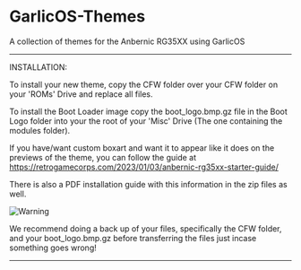 # GarlicOS-Themes

A collection of themes for the Anbernic RG35XX using GarlicOS


*****************************************************************
INSTALLATION:

To install your new theme, copy the CFW folder over your CFW folder on your 'ROMs' Drive and replace all files.

To install the Boot Loader image copy the boot_logo.bmp.gz file in the Boot Logo folder into your the root of your 'Misc' Drive (The one containing the modules folder).

If you have/want custom boxart and want it to appear like it does on the previews of the theme, you can follow the guide at https://retrogamecorps.com/2023/01/03/anbernic-rg35xx-starter-guide/

There is also a PDF installation guide with this information in the zip files as well.


![Warning](https://user-images.githubusercontent.com/131164472/232832932-b1833ca8-ae7b-4c64-a1eb-f24b7d8ac6ac.png)

We recommend doing a back up of your files, specifically the CFW folder, and your boot_logo.bmp.gz before transferring the files just incase something goes wrong!

*****************************************************************
